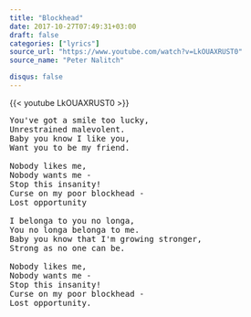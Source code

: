 ```yaml
---
title: "Blockhead"
date: 2017-10-27T07:49:31+03:00
draft: false
categories: ["lyrics"]
source_url: "https://www.youtube.com/watch?v=LkOUAXRUST0"
source_name: "Peter Nalitch"

disqus: false
---
```


<div class="row">
  <div class="col-6">
    {{< youtube LkOUAXRUST0 >}}
  </div>
</div>

<!--more-->

<pre>
You've got a smile too lucky,
Unrestrained malevolent.
Baby you know I like you,
Want you to be my friend.

Nobody likes me,
Nobody wants me -
Stop this insanity!
Curse on my poor blockhead -
Lost opportunity

I belonga to you no longa,
You no longa belonga to me.
Baby you know that I'm growing stronger,
Strong as no one can be.

Nobody likes me,
Nobody wants me -
Stop this insanity!
Curse on my poor blockhead -
Lost opportunity.
</pre>
